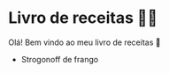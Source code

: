 # Livro de receitas :man_cook:



Olá! Bem vindo ao meu livro de receitas :wave:

- Strogonoff de frango

